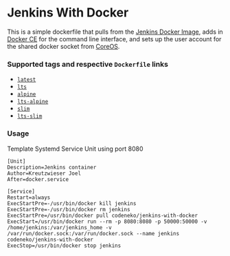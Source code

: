 # Jenkins With Docker

This is a simple dockerfile that pulls from the [Jenkins Docker Image](https://hub.docker.com/r/jenkins/jenkins/), adds in [Docker CE](https://docs.docker.com/) for the command line interface, and sets up the user account for the shared docker socket from [CoreOS](https://coreos.com/).

### Supported tags and respective `Dockerfile` links

- [`latest`](https://github.com/coodeneko/jenkins-with-docker/blob/master/Dockerfile)
- [`lts`](https://github.com/coodeneko/jenkins-with-docker/blob/master/lts/Dockerfile)
- [`alpine`](https://github.com/coodeneko/jenkins-with-docker/blob/master/alpine/Dockerfile)
- [`lts-alpine`](https://github.com/coodeneko/jenkins-with-docker/blob/master/lts/alpine/Dockerfile)
- [`slim`](https://github.com/coodeneko/jenkins-with-docker/blob/master/slim/Dockerfile)
- [`lts-slim`](https://github.com/coodeneko/jenkins-with-docker/blob/master/lts/slim/Dockerfile)

### Usage

Template Systemd Service Unit using port 8080

```
[Unit]
Description=Jenkins container
Author=Kreutzwieser Joel
After=docker.service

[Service]
Restart=always
ExecStartPre=-/usr/bin/docker kill jenkins
ExecStartPre=-/usr/bin/docker rm jenkins
ExecStartPre=/usr/bin/docker pull codeneko/jenkins-with-docker
ExecStart=/usr/bin/docker run --rm -p 8080:8080 -p 50000:50000 -v /home/jenkins:/var/jenkins_home -v /var/run/docker.sock:/var/run/docker.sock --name jenkins codeneko/jenkins-with-docker
ExecStop=/usr/bin/docker stop jenkins
```